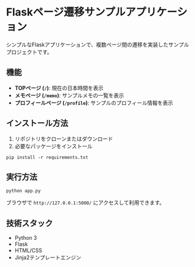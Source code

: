 # Flaskページ遷移サンプルアプリケーション

シンプルなFlaskアプリケーションで、複数ページ間の遷移を実装したサンプルプロジェクトです。

## 機能

- **TOPページ (`/`)**: 現在の日本時間を表示
- **メモページ (`/memo`)**: サンプルメモの一覧を表示
- **プロフィールページ (`/profile`)**: サンプルのプロフィール情報を表示

## インストール方法

1. リポジトリをクローンまたはダウンロード
2. 必要なパッケージをインストール
```
pip install -r requirements.txt
```

## 実行方法

```
python app.py
```

ブラウザで `http://127.0.0.1:5000/` にアクセスして利用できます。

## 技術スタック

- Python 3
- Flask
- HTML/CSS
- Jinja2テンプレートエンジン 